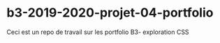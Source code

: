 # b3-2019-2020-projet-04-portfolio
Ceci est un repo de travail sur les portfolio B3- exploration CSS
